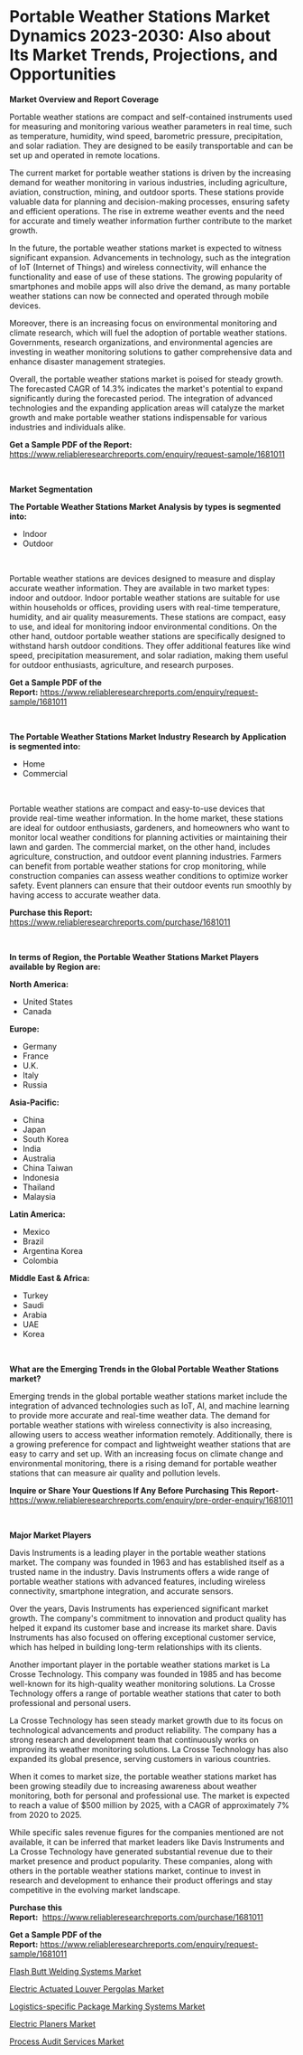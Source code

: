<p><h1>Portable Weather Stations Market Dynamics 2023-2030: Also about Its Market Trends, Projections, and Opportunities</h1></p><p><strong>Market Overview and Report Coverage</strong></p>
<p><p>Portable weather stations are compact and self-contained instruments used for measuring and monitoring various weather parameters in real time, such as temperature, humidity, wind speed, barometric pressure, precipitation, and solar radiation. They are designed to be easily transportable and can be set up and operated in remote locations.</p><p>The current market for portable weather stations is driven by the increasing demand for weather monitoring in various industries, including agriculture, aviation, construction, mining, and outdoor sports. These stations provide valuable data for planning and decision-making processes, ensuring safety and efficient operations. The rise in extreme weather events and the need for accurate and timely weather information further contribute to the market growth.</p><p>In the future, the portable weather stations market is expected to witness significant expansion. Advancements in technology, such as the integration of IoT (Internet of Things) and wireless connectivity, will enhance the functionality and ease of use of these stations. The growing popularity of smartphones and mobile apps will also drive the demand, as many portable weather stations can now be connected and operated through mobile devices.</p><p>Moreover, there is an increasing focus on environmental monitoring and climate research, which will fuel the adoption of portable weather stations. Governments, research organizations, and environmental agencies are investing in weather monitoring solutions to gather comprehensive data and enhance disaster management strategies.</p><p>Overall, the portable weather stations market is poised for steady growth. The forecasted CAGR of 14.3% indicates the market's potential to expand significantly during the forecasted period. The integration of advanced technologies and the expanding application areas will catalyze the market growth and make portable weather stations indispensable for various industries and individuals alike.</p></p>
<p><strong>Get a Sample PDF of the Report:</strong> <a href="https://www.reliableresearchreports.com/enquiry/request-sample/1681011">https://www.reliableresearchreports.com/enquiry/request-sample/1681011</a></p>
<p>&nbsp;</p>
<p><strong>Market Segmentation</strong></p>
<p><strong>The Portable Weather Stations Market Analysis by types is segmented into:</strong></p>
<p><ul><li>Indoor</li><li>Outdoor</li></ul></p>
<p>&nbsp;</p>
<p><p>Portable weather stations are devices designed to measure and display accurate weather information. They are available in two market types: indoor and outdoor. Indoor portable weather stations are suitable for use within households or offices, providing users with real-time temperature, humidity, and air quality measurements. These stations are compact, easy to use, and ideal for monitoring indoor environmental conditions. On the other hand, outdoor portable weather stations are specifically designed to withstand harsh outdoor conditions. They offer additional features like wind speed, precipitation measurement, and solar radiation, making them useful for outdoor enthusiasts, agriculture, and research purposes.</p></p>
<p><strong>Get a Sample PDF of the Report:</strong>&nbsp;<a href="https://www.reliableresearchreports.com/enquiry/request-sample/1681011">https://www.reliableresearchreports.com/enquiry/request-sample/1681011</a></p>
<p>&nbsp;</p>
<p><strong>The Portable Weather Stations Market Industry Research by Application is segmented into:</strong></p>
<p><ul><li>Home</li><li>Commercial</li></ul></p>
<p>&nbsp;</p>
<p><p>Portable weather stations are compact and easy-to-use devices that provide real-time weather information. In the home market, these stations are ideal for outdoor enthusiasts, gardeners, and homeowners who want to monitor local weather conditions for planning activities or maintaining their lawn and garden. The commercial market, on the other hand, includes agriculture, construction, and outdoor event planning industries. Farmers can benefit from portable weather stations for crop monitoring, while construction companies can assess weather conditions to optimize worker safety. Event planners can ensure that their outdoor events run smoothly by having access to accurate weather data.</p></p>
<p><strong>Purchase this Report:</strong>&nbsp; <a href="https://www.reliableresearchreports.com/purchase/1681011">https://www.reliableresearchreports.com/purchase/1681011</a></p>
<p>&nbsp;</p>
<p><strong>In terms of Region, the Portable Weather Stations Market Players available by Region are:</strong></p>
<p>
    <p> <strong> North America: </strong>
        <ul>
            <li>United States</li>
            <li>Canada</li>
        </ul>
        </p> 
    <p> <strong> Europe: </strong>
        <ul>
            <li>Germany</li>
            <li>France</li>
            <li>U.K.</li>
            <li>Italy</li>
            <li>Russia</li>
        </ul>
        </p> 
    <p> <strong> Asia-Pacific: </strong>
        <ul>
            <li>China</li>
            <li>Japan</li>
            <li>South Korea</li>
            <li>India</li>
            <li>Australia</li>
            <li>China Taiwan</li>
            <li>Indonesia</li>
            <li>Thailand</li>
            <li>Malaysia</li>
        </ul>
        </p> 
    <p> <strong> Latin America: </strong>
        <ul>
            <li>Mexico</li>
            <li>Brazil</li>
            <li>Argentina Korea</li>
            <li>Colombia</li>
        </ul>
        </p> 
    <p> <strong> Middle East & Africa: </strong>
        <ul>
            <li>Turkey</li>
            <li>Saudi</li>
            <li>Arabia</li>
            <li>UAE</li>
            <li>Korea</li>
        </ul>
    </p>
    </p>
<p>&nbsp;</p>
<p><strong>What are the Emerging Trends in the Global Portable Weather Stations market?</strong></p>
<p><p>Emerging trends in the global portable weather stations market include the integration of advanced technologies such as IoT, AI, and machine learning to provide more accurate and real-time weather data. The demand for portable weather stations with wireless connectivity is also increasing, allowing users to access weather information remotely. Additionally, there is a growing preference for compact and lightweight weather stations that are easy to carry and set up. With an increasing focus on climate change and environmental monitoring, there is a rising demand for portable weather stations that can measure air quality and pollution levels.</p></p>
<p><strong>Inquire or Share Your Questions If Any Before Purchasing This Report</strong>- <a href="https://www.reliableresearchreports.com/enquiry/pre-order-enquiry/1681011">https://www.reliableresearchreports.com/enquiry/pre-order-enquiry/1681011</a></p>
<p>&nbsp;</p>
<p><strong>Major Market Players</strong></p>
<p><p>Davis Instruments is a leading player in the portable weather stations market. The company was founded in 1963 and has established itself as a trusted name in the industry. Davis Instruments offers a wide range of portable weather stations with advanced features, including wireless connectivity, smartphone integration, and accurate sensors.</p><p>Over the years, Davis Instruments has experienced significant market growth. The company's commitment to innovation and product quality has helped it expand its customer base and increase its market share. Davis Instruments has also focused on offering exceptional customer service, which has helped in building long-term relationships with its clients.</p><p>Another important player in the portable weather stations market is La Crosse Technology. This company was founded in 1985 and has become well-known for its high-quality weather monitoring solutions. La Crosse Technology offers a range of portable weather stations that cater to both professional and personal users.</p><p>La Crosse Technology has seen steady market growth due to its focus on technological advancements and product reliability. The company has a strong research and development team that continuously works on improving its weather monitoring solutions. La Crosse Technology has also expanded its global presence, serving customers in various countries.</p><p>When it comes to market size, the portable weather stations market has been growing steadily due to increasing awareness about weather monitoring, both for personal and professional use. The market is expected to reach a value of $500 million by 2025, with a CAGR of approximately 7% from 2020 to 2025.</p><p>While specific sales revenue figures for the companies mentioned are not available, it can be inferred that market leaders like Davis Instruments and La Crosse Technology have generated substantial revenue due to their market presence and product popularity. These companies, along with others in the portable weather stations market, continue to invest in research and development to enhance their product offerings and stay competitive in the evolving market landscape.</p></p>
<p><strong>Purchase this Report:</strong>&nbsp;&nbsp;<a href="https://www.reliableresearchreports.com/purchase/1681011">https://www.reliableresearchreports.com/purchase/1681011</a></p>
<p></p>
<p><strong>Get a Sample PDF of the Report:</strong>&nbsp;<a href="https://www.reliableresearchreports.com/enquiry/request-sample/1681011">https://www.reliableresearchreports.com/enquiry/request-sample/1681011</a></p>
<p><p><a href="https://www.linkedin.com/pulse/flash-butt-welding-systems-market-share-amp-new-trends-analysis/">Flash Butt Welding Systems Market</a></p><p><a href="https://github.com/vimar16th/Market-Research-Report-List-1/blob/main/electric-actuated-louver-pergolas-market.md">Electric Actuated Louver Pergolas Market</a></p><p><a href="https://www.linkedin.com/pulse/logistics-specific-package-marking-systems-market-share-amp/">Logistics-specific Package Marking Systems Market</a></p><p><a href="https://github.com/sofayahoo2023/Market-Research-Report-List-1/blob/main/electric-planers-market.md">Electric Planers Market</a></p><p><a href="https://medium.com/@loretadervishi2013/process-audit-services-market-size-cagr-trends-2024-2030-3bed5e937b63">Process Audit Services Market</a></p></p>